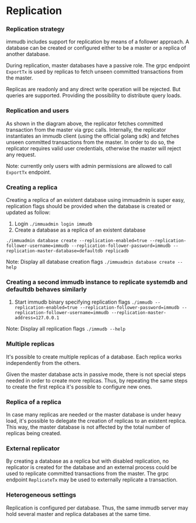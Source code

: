 # Replication

### Replication strategy <a href="#replication-strategy" id="replication-strategy"></a>

immudb includes support for replication by means of a follower approach. A database can be created or configured either to be a master or a replica of another database.

During replication, master databases have a passive role. The grpc endpoint `ExportTx` is used by replicas to fetch unseen committed transactions from the master.

Replicas are readonly and any direct write operation will be rejected. But queries are supported. Providing the possibility to distribute query loads.

### Replication and users <a href="#replication-and-users" id="replication-and-users"></a>

As shown in the diagram above, the replicator fetches committed transaction from the master via grpc calls. Internally, the replicator instantiates an immudb client (using the official golang sdk) and fetches unseen committed transactions from the master. In order to do so, the replicator requires valid user credentials, otherwise the master will reject any request.

Note: currently only users with admin permissions are allowed to call `ExportTx` endpoint.

### Creating a replica <a href="#creating-a-replica" id="creating-a-replica"></a>

Creating a replica of an existent database using immuadmin is super easy, replication flags should be provided when the database is created or updated as follow:

1. Login `./immuadmin login immudb`
2. Create a database as a replica of an existent database

`./immuadmin database create --replication-enabled=true --replication-follower-username=immudb --replication-follower-password=immudb --replication-master-database=defaultdb replicadb`

Note: Display all database creation flags `./immuadmin database create --help`

### Creating a second immudb instance to replicate systemdb and defaultdb behaves similarly <a href="#creating-a-second-immudb-instance-to-replicate-systemdb-and-defaultdb-behaves-similarly" id="creating-a-second-immudb-instance-to-replicate-systemdb-and-defaultdb-behaves-similarly"></a>

1. Start immudb binary specifying replication flags `./immudb --replication-enabled=true --replication-follower-password=immudb --replication-follower-username=immudb --replication-master-address=127.0.0.1`

Note: Display all replication flags `./immudb --help`

### Multiple replicas <a href="#multiple-replicas" id="multiple-replicas"></a>

It's possible to create multiple replicas of a database. Each replica works independently from the others.

Given the master database acts in passive mode, there is not special steps needed in order to create more replicas. Thus, by repeating the same steps to create the first replica it's possible to configure new ones.

### Replica of a replica <a href="#replica-of-a-replica" id="replica-of-a-replica"></a>

In case many replicas are needed or the master database is under heavy load, it's possible to delegate the creation of replicas to an existent replica. This way, the master database is not affected by the total number of replicas being created.

### External replicator <a href="#external-replicator" id="external-replicator"></a>

By creating a database as a replica but with disabled replication, no replicator is created for the database and an external process could be used to replicate committed transactions from the master. The grpc endpoint `ReplicateTx` may be used to externally replicate a transaction.

### Heterogeneous settings <a href="#heterogeneous-settings" id="heterogeneous-settings"></a>

Replication is configured per database. Thus, the same immudb server may hold several master and replica databases at the same time.
